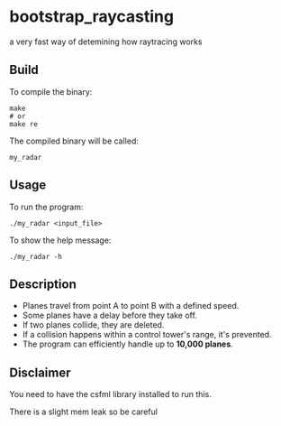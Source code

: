 # bootstrap_raycasting

a very fast way of detemining how raytracing works

## Build

To compile the binary:

    make
    # or
    make re

The compiled binary will be called:

    my_radar

## Usage

To run the program:

    ./my_radar <input_file>

To show the help message:

    ./my_radar -h

## Description

- Planes travel from point A to point B with a defined speed.
- Some planes have a delay before they take off.
- If two planes collide, they are deleted.
- If a collision happens within a control tower's range, it's prevented.
- The program can efficiently handle up to **10,000 planes**.

## Disclaimer

You need to have the csfml library installed to run this.

There is a slight mem leak so be careful

